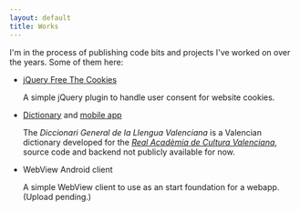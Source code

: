 ```yaml
---
layout: default
title: Works
---
```


I'm in the process of publishing code bits and projects I've worked on over the years. Some of them here:

  * [jQuery Free The Cookies](http://github.com/berarma/jquery-freeTheCookies)

    A simple jQuery plugin to handle user consent for website cookies.

  * [Dictionary](http://diccionari.llenguavalenciana.com) and [mobile app](https://play.google.com/store/apps/details?id=com.llenguavalenciana.diccionari)

    The _Diccionari General de la Llengua Valenciana_ is a Valencian dictionary
    developed for the [_Real Acadèmia de Cultura Valenciana_](http://racv.es),
    source code and backend not publicly available for now.

  * WebView Android client

    A simple WebView client to use as an start foundation for a webapp. (Upload pending.)

